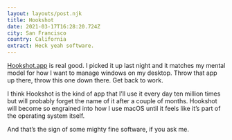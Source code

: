 ```yaml
---
layout: layouts/post.njk
title: Hookshot
date: 2021-03-17T16:28:20.724Z
city: San Francisco
country: California
extract: Heck yeah software.
---
```


[Hookshot.app](https://hookshot.app/) is real good. I picked it up last night and it matches my mental model for how I want to manage windows on my desktop. Throw that app up there, throw this one down there. Get back to work.

I think Hookshot is the kind of app that I’ll use it every day ten million times but will probably forget the name of it after a couple of months. Hookshot will become so engrained into how I use macOS until it feels like it’s part of the operating system itself.

And that’s the sign of some mighty fine software, if you ask me.
